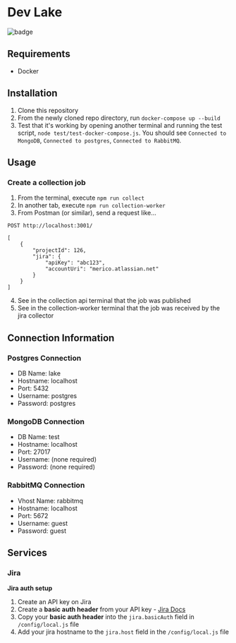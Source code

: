 # Dev Lake

![badge](https://github.com/merico-dev/lake/actions/workflows/main.yml/badge.svg)

## Requirements

- Docker

## Installation

1. Clone this repository
2. From the newly cloned repo directory, run `docker-compose up --build`
3. Test that it's working by opening another terminal and running the test script, `node test/test-docker-compose.js`. You should see `Connected to MongoDB`, `Connected to postgres`,  `Connected to RabbitMQ`.

## Usage

### Create a collection job

1. From the terminal, execute `npm run collect`
2. In another tab, execute `npm run collection-worker`
3. From Postman (or similar), send a request like...
```
POST http://localhost:3001/

[
    {
        "projectId": 126,
        "jira": {
            "apiKey": "abc123",
            "accountUri": "merico.atlassian.net"
        }
    }
]
```
4. See in the collection api terminal that the job was published
5. See in the collection-worker terminal that the job was received by the jira collector

## Connection Information

### Postgres Connection

- DB Name: lake
- Hostname: localhost
- Port: 5432
- Username: postgres
- Password: postgres

### MongoDB Connection

- DB Name: test
- Hostname: localhost
- Port: 27017
- Username: (none required)
- Password: (none required)

### RabbitMQ Connection

- Vhost Name: rabbitmq
- Hostname: localhost
- Port: 5672
- Username: guest
- Password: guest

## Services

### Jira

__Jira auth setup__

1. Create an API key on Jira
3. Create a __basic auth header__ from your API key - [Jira Docs](https://developer.atlassian.com/cloud/jira/platform/basic-auth-for-rest-apis/#supply-basic-auth-headers)
3. Copy your __basic auth header__ into the `jira.basicAuth` field in `/config/local.js` file
4. Add your jira hostname to the `jira.host` field in the `/config/local.js` file
